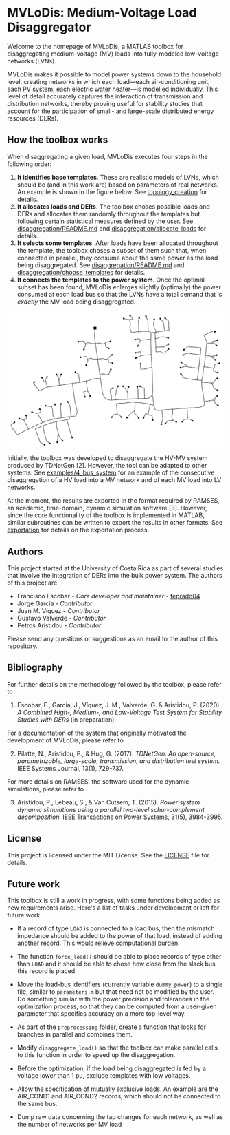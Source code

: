 # MVLoDis: Medium-Voltage Load Disaggregator

Welcome to the homepage of MVLoDis, a MATLAB toolbox for disaggregating
medium-voltage (MV) loads into fully-modeled low-voltage networks (LVNs).

MVLoDis makes it possible to model power systems down to the household level,
creating networks in which each load&mdash;each air-conditioning unit, each PV
system, each electric water heater&mdash;is modelled individually. This level of
detail accurately captures the interaction of transmission and distribution
networks, thereby proving useful for stability studies that account for the
participation of small- and large-scale distributed energy resources (DERs).

## How the toolbox works

When disaggregating a given load, MVLoDis executes four steps in the following order:
1. **It identifies base templates**. These are realistic models of LVNs, which
should be (and in this work are) based on parameters of real networks. An
example is shown in the figure below. See [topology_creation](topology_creation)
for details.
2. **It allocates loads and DERs**. The toolbox choses possible loads and DERs
and allocates them randomly throughout the templates but following certain
statistical measures defined by the user. See
[disaggregation/README.md](disaggregation/README.md) and
[disaggregation/allocate_loads](disaggregation/allocate_loads) for details.
3. **It selects some templates**. After loads have been allocated throughout the
template, the toolbox choses a subset of them such that, when connected in
parallel, they consume about the same power as the load being disaggregated. See
[disaggregation/README.md](disaggregation/README.md) and
[disaggregation/choose_templates](disaggregation/choose_templates) for details.
4. **It connects the templates to the power system**. Once the optimal subset
has been found, MVLoDis enlarges slightly (optimally) the power consumed at each
load bus so that the LVNs have a total demand that is *exactly* the MV load
being disaggregated.

![Template](topology_creation/example/LVN.png)

Initially, the toolbox was developed to disaggregate the HV-MV system produced
by TDNetGen [2]. However, the tool can be adapted to other systems. See
[examples/4_bus_system](examples/4_bus_system) for an example of the consecutive
disaggregation of a HV load into a MV network and of each MV load into LV
networks.

At the moment, the results are exported in the format required by RAMSES, an
academic, time-domain, dynamic simulation software [3]. However, since the core
functionality of the toolbox is implemented in MATLAB, similar subroutines can
be written to export the results in other formats. See
[exportation](exportation) for details on the exportation process.

## Authors

This project started at the University of Costa Rica as part of several studies
that involve the integration of DERs into the bulk power system. The authors of
this project are
* Francisco Escobar - *Core developer and maintainer* - [feprado04](https://gitlab.com/feprado04)
* Jorge García - *Contributor*
* Juan M. Víquez - *Contributor*
* Gustavo Valverde - *Contributor*
* Petros Aristidou - *Contributor*

Please send any questions or suggestions as an email to the author of this
repository.

## Bibliography

For further details on the methodology followed by the toolbox, please refer to

1. Escobar, F., García, J., Víquez, J. M., Valverde, G. & Aristidou, P.
(2020). *A Combined High-, Medium-, and Low-Voltage Test System for Stability
Studies with DERs* (in preparation).

For a documentation of the system that originally motivated the development of
MVLoDis, please refer to

2. Pilatte, N., Aristidou, P., & Hug, G. (2017). *TDNetGen: An open-source,
parametrizable, large-scale, transmission, and distribution test system.* IEEE
Systems Journal, 13(1), 729-737.

For more details on RAMSES, the software used for the dynamic simulations,
please refer to

3. Aristidou, P., Lebeau, S., & Van Cutsem, T. (2015). *Power system dynamic
simulations using a parallel two-level schur-complement decomposition.* IEEE
Transactions on Power Systems, 31(5), 3984-3995.

## License

This project is licensed under the MIT License. See the
[LICENSE](LICENSE) file for details.

## Future work

This toolbox is still a work in progress, with some functions being added as new
requirements arise. Here's a list of tasks under development or left for future
work:

* If a record of type `LOAD` is connected to a load bus, then the mismatch
impedance should be added to the power of that load, instead of adding another
record. This would relieve computational burden.

* The function `force_load()` should be able to place records of type other than
`LOAD` and it should be able to chose how close from the slack bus this record
is placed.

* Move the load-bus identifiers (currently variable `dummy_power`) to a single
file, similar to `parameters.m` but that need not be modified by the user. Do
something similar with the power precision and tolerances in the optimization
process, so that they can be computed from a user-given parameter that
specifies accuracy on a more top-level way.

* As part of the `preprocessing` folder, create a function that looks for
branches in parallel and combines them.

* Modify `disaggregate_load()` so that the toolbox can make parallel calls to
this function in order to speed up the disaggregation.

* Before the optimization, if the load being disaggregated is fed by a voltage
lower than 1 pu, exclude templates with low voltages.

* Allow the specification of mutually exclusive loads. An example are the
AIR_COND1 and AIR_COND2 records, which should not be connected to the same bus.

* Dump raw data concerning the tap changes for each network, as well as the
number of networks per MV load

